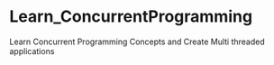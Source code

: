 # Learn_ConcurrentProgramming
Learn Concurrent Programming Concepts and Create Multi threaded applications  
